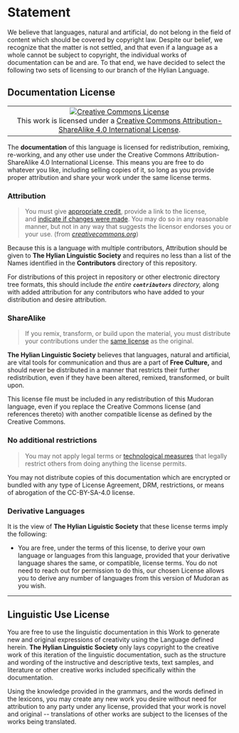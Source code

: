 # Statement

We believe that languages, natural and artificial, do not belong in the field of content which should be covered by copyright law. Despite our belief, we recognize that the matter is not settled, and that even if a language as a whole cannot be subject to copyright, the individual works of documentation can be and are. To that end, we have decided to select the following two sets of licensing to our branch of the Hylian Language.

## Documentation License

<table><tr><td align="center"><a rel="license" href="http://creativecommons.org/licenses/by-sa/4.0/"><img alt="Creative Commons License" style="border-width:0" src="https://i.creativecommons.org/l/by-sa/4.0/88x31.png" /></a><br/>This work is licensed under a <a rel="license" href="http://creativecommons.org/licenses/by-sa/4.0/">Creative Commons Attribution-ShareAlike 4.0 International License</a>.</td></tr></table>

The **documentation** of this language is licensed for redistribution, remixing, re-working, and any other use under the Creative Commons Attribution-ShareAlike 4.0 International License. This means you are free to do whatever you like, including selling copies of it, so long as you provide proper attribution and share your work under the same license terms.

### Attribution

> You must give [appropriate credit](https://creativecommons.org/licenses/by-sa/4.0/#), provide a link to the license, and [indicate if changes were made](https://creativecommons.org/licenses/by-sa/4.0/#). You may do so in any reasonable manner, but not in any way that suggests the licensor endorses you or your use. (from _[creativecommons.org](https://creativecommons.org)_)

Because this is a language with multiple contributors, Attribution should be given to **The Hylian Linguistic Society** and requires no less than a list of the Names identified in the **Contributors** directory of this repository.

For distributions of this project in repository or other electronic directory tree formats, this should include _the entire **`contributors`** directory,_ along with added attribution for any contributors who have added to your distribution and desire attribution.

### ShareAlike

> If you remix, transform, or build upon the material, you must distribute your contributions under the [same license](https://creativecommons.org/licenses/by-sa/4.0/#) as the original.

**The Hylian Linguistic Society** believes that languages, natural and artificial, are vital tools for communication and thus are a part of **Free Culture,** and should never be distributed in a manner that restricts their further redistribution, even if they have been altered, remixed, transformed, or built upon.

This license file must be included in any redistribution of this Mudoran language, even if you replace the Creative Commons license (and references thereto) with another compatible license as defined by the Creative Commons.

### No additional restrictions

> You may not apply legal terms or [technological measures](https://creativecommons.org/licenses/by-sa/4.0/#) that legally restrict others from doing anything the license permits.

You may not distribute copies of this documentation which are encrypted or bundled with any type of License Agreement, DRM, restrictions, or means of abrogation of the CC-BY-SA-4.0 license.

### Derivative Languages

It is the view of **The Hylian Liguistic Society** that these license terms imply the following:

+ You are free, under the terms of this license, to derive your own language or languages from this language, provided that your derivative language shares the same, or compatible, license terms. You do not need to reach out for permission to do this, our chosen License allows you to derive any number of languages from this version of Mudoran as you wish.

---
## Linguistic Use License

You are free to use the linguistic documentation in this Work to generate new and original expressions of creativity using the Language defined herein. **The Hylian Linguistic Society** only lays copyright to the creative work of this iteration of the linguistic documentation, such as the structure and wording of the instructive and descriptive texts, text samples, and literature or other creative works included specifically within the documentation.

Using the knowledge provided in the grammars, and the words defined in the lexicons, you may create any new work you desire without need for attribution to any party under any license, provided that your work is novel and original -- translations of other works are subject to the licenses of the works being translated.